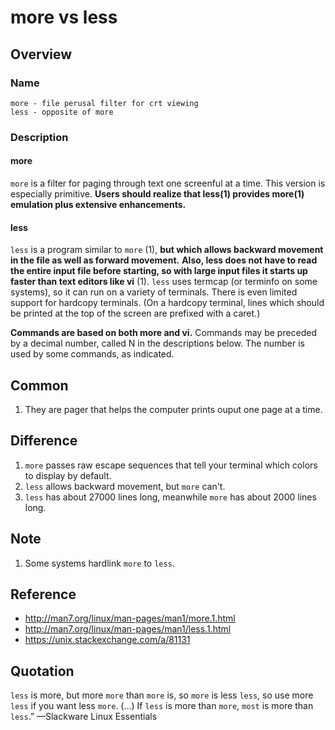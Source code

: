 # more vs less

## Overview
### Name
```
more - file perusal filter for crt viewing
less - opposite of more
```

### Description
#### more
`more` is a filter for paging through text one screenful at a time.
This version is especially primitive. **Users should realize that
less(1) provides more(1) emulation plus extensive enhancements.**

#### less
`less` is a program similar to `more` (1), **but which allows backward
movement in the file as well as forward movement.**  **Also, less does
not have to read the entire input file before starting, so with large
input files it starts up faster than text editors like vi** (1). `less`
uses termcap (or terminfo on some systems), so it can run on a
variety of terminals.  There is even limited support for hardcopy
terminals.  (On a hardcopy terminal, lines which should be printed at
the top of the screen are prefixed with a caret.)

**Commands are based on both more and vi.**  Commands may be preceded by
a decimal number, called N in the descriptions below.  The number is
used by some commands, as indicated.

## Common
1. They are pager that helps the computer prints ouput one page at a time.

## Difference
1. `more` passes raw escape sequences that tell your terminal which colors to display by default.
2. `less` allows backward movement, but `more` can't.
3. `less` has about 27000 lines long, meanwhile `more` has about 2000 lines long.

## Note
1. Some systems hardlink `more` to `less`.

## Reference
- http://man7.org/linux/man-pages/man1/more.1.html
- http://man7.org/linux/man-pages/man1/less.1.html
- https://unix.stackexchange.com/a/81131

## Quotation
`less` is more, but more `more` than `more` is, so `more` is less `less`, so use more `less` if you want less `more`. (...) If `less` is more than `more`, `most` is more than `less`.” —Slackware Linux Essentials

